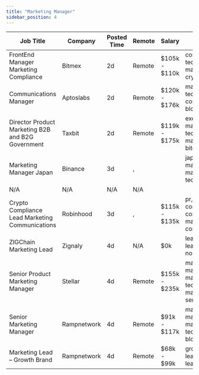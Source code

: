 ```yaml
---
title: "Marketing Manager"
sidebar_position: 4
---
```


| Job Title | Company | Posted Time | Remote | Salary | Tags | Apply Link |
|-----------|---------|-------------|--------|--------|------|------------|
| FrontEnd Manager Marketing Compliance | Bitmex | 2d | Remote | $105k - $110k | compliance, non tech, front end, marketing, crypto | [Apply](https://web3.career/front-end-manager-marketing-compliance-bitmex/106096) |
| Communications Manager | Aptoslabs | 2d | Remote | $120k - $176k | marketing, non tech, pr, communications, blockchain | [Apply](https://web3.career/communications-manager-aptoslabs/106093) |
| Director Product Marketing B2B and B2G Government | Taxbit | 2d | Remote | $119k - $175k | executive, marketing, non tech, product marketing, bitcoin | [Apply](https://web3.career/director-product-marketing-b2b-and-b2g-government-taxbit/106089) |
| Marketing Manager Japan | Binance | 3d | , |  | japan, marketing manager, marketing, non tech, blockchain | [Apply](https://web3.career/marketing-manager-japan-binance/106072) |
| N/A | N/A | N/A | N/A |  |  | [Apply](https://web3.career/metana) |
| Crypto Compliance Lead Marketing Communications | Robinhood | 3d | , | $115k - $135k | pr, non tech, communications, compliance, marketing communication | [Apply](https://web3.career/crypto-compliance-lead-marketing-communications-robinhood/106056) |
| ZIGChain Marketing Lead | Zignaly | 4d | N/A | $0k | lead, marketing lead, marketing, non tech, remote | [Apply](https://web3.career/zigchain-marketing-lead-zignaly/106002) |
| Senior Product Marketing Manager | Stellar | 4d | Remote | $155k - $235k | marketing manager, marketing, non tech, product marketing, senior | [Apply](https://web3.career/senior-product-marketing-manager-stellar/105241) |
| Senior Marketing Manager | Rampnetwork | 4d | Remote | $91k - $117k | marketing manager, marketing, non tech, senior, blockchain | [Apply](https://web3.career/senior-marketing-manager-rampnetwork/104616) |
| Marketing Lead – Growth Brand | Rampnetwork | 4d | Remote | $68k - $99k | growth, brand, lead, marketing lead, marketing | [Apply](https://web3.career/marketing-lead-growth-brand-rampnetwork/104615) |
